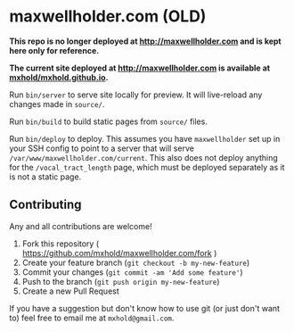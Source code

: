 # maxwellholder.com (OLD)

**This repo is no longer deployed at <http://maxwellholder.com> and is kept here
only for reference.**

**The current site deployed at <http://maxwellholder.com> is available at
[mxhold/mxhold.github.io](https://github.com/mxhold/mxhold.github.io).**

Run `bin/server` to serve site locally for preview. It will live-reload any
changes made in `source/`.

Run `bin/build` to build static pages from `source/` files.

Run `bin/deploy` to deploy. This assumes you have `maxwellholder` set up in your
SSH config to point to a server that will serve
`/var/www/maxwellholder.com/current`. This also does not deploy anything for the
`/vocal_tract_length` page, which must be deployed separately as it is not a
static page.

## Contributing

Any and all contributions are welcome!

1. Fork this repository ( https://github.com/mxhold/maxwellholder.com/fork )
2. Create your feature branch (`git checkout -b my-new-feature`)
3. Commit your changes (`git commit -am 'Add some feature'`)
4. Push to the branch (`git push origin my-new-feature`)
5. Create a new Pull Request

If you have a suggestion but don't know how to use git (or just don't want to)
feel free to email me at `mxhold@gmail.com`.
